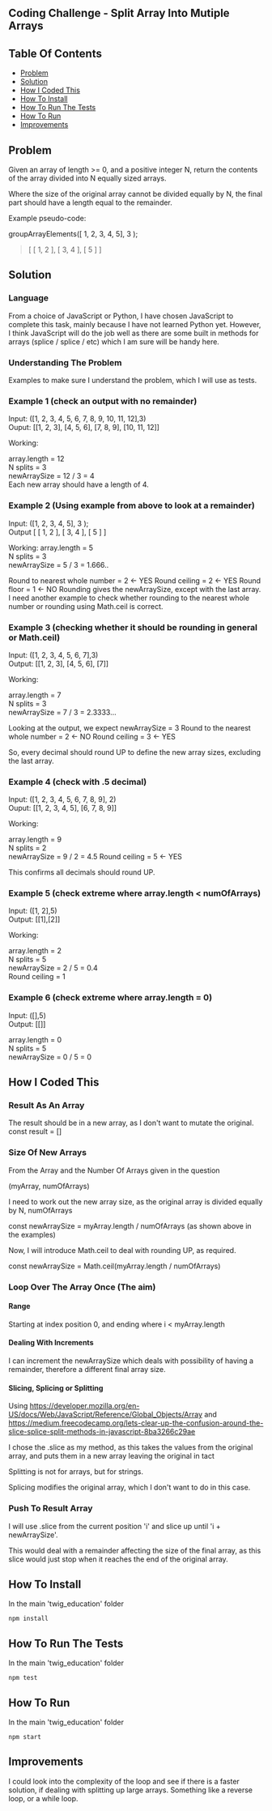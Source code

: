 ## Coding Challenge - Split Array Into Mutiple Arrays

## Table Of Contents
* [Problem](#problem)
* [Solution](#solution)
* [How I Coded This](#how-i-coded-this)
* [How To Install](#how-to-install)
* [How To Run The Tests](#how-to-run-the-tests)
* [How To Run](#how-to-run)
* [Improvements](#improvements)


## Problem 

Given an array of length >= 0, and a positive integer N, return the contents of the array divided into N
equally sized arrays.

Where the size of the original array cannot be divided equally by N, the final part should have a length equal
to the remainder.

Example pseudo-code:

groupArrayElements([ 1, 2, 3, 4, 5], 3 );
> [ [ 1, 2 ], [ 3, 4 ], [ 5 ] ]


## Solution 

### Language 
From a choice of JavaScript or Python, I have chosen JavaScript to complete this task, mainly because I have not learned Python yet. However, I think JavaScript will do the job well as there are some built in methods for arrays (splice / splice / etc) which I am sure will be handy here.

### Understanding The Problem
Examples to make sure I understand the problem, which I will use as tests.

### Example 1 (check an output with no remainder)

Input: ([1, 2, 3, 4, 5, 6, 7, 8, 9, 10, 11, 12],3) <br>
Ouput: [[1, 2, 3], [4, 5, 6], [7, 8, 9], [10, 11, 12]]

Working:

array.length = 12 <br>
N splits = 3 <br>
newArraySize = 12 / 3 = 4 <br>
Each new array should have a length of 4.


### Example 2 (Using example from above to look at a remainder)
Input: ([1, 2, 3, 4, 5], 3 ); <br>
Output [ [ 1, 2 ], [ 3, 4 ], [ 5 ] ]

Working: 
array.length = 5 <br>
N splits = 3 <br>
newArraySize = 5 / 3 = 1.666..

Round to nearest whole number = 2 <- YES
Round ceiling = 2 <- YES
Round floor = 1 <- NO
Rounding gives the newArraySize, except with the last array.
I need another example to check whether rounding to the nearest whole number or rounding using Math.ceil is correct.

### Example 3 (checking whether it should be rounding in general or Math.ceil)
Input: ([1, 2, 3, 4, 5, 6, 7],3) <br>
Output: [[1, 2, 3], [4, 5, 6], [7]]

Working:

array.length = 7 <br>
N splits = 3 <br>
newArraySize = 7 / 3 = 2.3333...

Looking at the output, we expect newArraySize = 3
Round to the nearest whole number = 2 <- NO
Round ceiling = 3 <- YES

So, every decimal should round UP to define the new array sizes, excluding the last array.


### Example 4 (check with .5 decimal)

Input: ([1, 2, 3, 4, 5, 6, 7, 8, 9], 2) <br>
Ouput: [[1, 2, 3, 4, 5], [6, 7, 8, 9]]

Working:  

array.length = 9 <br>
N splits = 2 <br>
newArraySize = 9 / 2 = 4.5
Round ceiling = 5 <- YES

This confirms all decimals should round UP.


### Example 5 (check extreme where array.length < numOfArrays)
Input: ([1, 2],5) <br>
Output: [[1],[2]]

Working: 

array.length = 2 <br>
N splits = 5 <br>
newArraySize = 2 / 5 = 0.4 <br>
Round ceiling = 1


### Example 6 (check extreme where array.length = 0)
Input: ([],5)<br>
Output: [[]]

array.length = 0 <br>
N splits = 5 <br>
newArraySize = 0 / 5 = 0

## How I Coded This

### Result As An Array

The result should be in a new array, as I don't want to mutate the original.
const result = []

### Size Of New Arrays
From the Array and the Number Of Arrays given in the question

(myArray, numOfArrays)

I need to work out the new array size, as the original array is divided equally by N, numOfArrays

const newArraySize = myArray.length / numOfArrays (as shown above in the examples)

Now, I will introduce Math.ceil to deal with rounding UP, as required.

const newArraySize = Math.ceil(myArray.length / numOfArrays)


### Loop Over The Array Once (The aim)

#### Range
Starting at index position 0, and ending where i < myArray.length

#### Dealing With Increments

I can increment the newArraySize which deals with possibility of having a remainder, therefore a different final array size.

#### Slicing, Splicing or Splitting

Using https://developer.mozilla.org/en-US/docs/Web/JavaScript/Reference/Global_Objects/Array
and 
https://medium.freecodecamp.org/lets-clear-up-the-confusion-around-the-slice-splice-split-methods-in-javascript-8ba3266c29ae

I chose the .slice as my method, as this takes the values from the original array, and puts them in a new array leaving the original in tact

Splitting is not for arrays, but for strings.

Splicing modifies the original array, which I don't want to do in this case.

### Push To Result Array

I will use .slice from the current position 'i' and slice up until 'i + newArraySize'.

This would deal with a remainder affecting the size of the final array, as this slice would just stop when it reaches the end of the original array.


## How To Install
In the main 'twig_education' folder 

`npm install`


## How To Run The Tests

In the main 'twig_education' folder 

`npm test`

## How To Run

In the main 'twig_education' folder 

`npm start`

## Improvements

I could look into the complexity of the loop and see if there is a faster solution, if dealing with splitting up large arrays. Something like a reverse loop, or a while loop.

